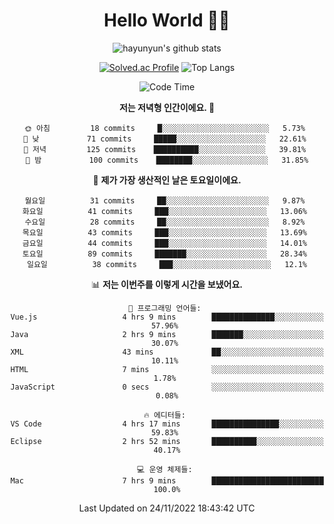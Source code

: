 <div align="center">

# Hello World 🙋‍♀️

![hayunyun's github stats](https://github-readme-stats.vercel.app/api?username=hayunyun&show_icons=true) 

 
[![Solved.ac Profile](http://mazassumnida.wtf/api/generate_badge?boj=hayunyun)](https://solved.ac/hayunyun)
 ![Top Langs](https://github-readme-stats.vercel.app/api/top-langs/?username=hayunyun&layout=compact)

<!--START_SECTION:waka-->
![Code Time](http://img.shields.io/badge/Code%20Time-572%20hrs%2059%20mins-blue)

**저는 저녁형 인간이에요. 🦉** 

```text
🌞 아침         18 commits     █░░░░░░░░░░░░░░░░░░░░░░░░   5.73% 
🌆 낮　         71 commits     █████░░░░░░░░░░░░░░░░░░░░   22.61% 
🌃 저녁         125 commits    ██████████░░░░░░░░░░░░░░░   39.81% 
🌙 밤　         100 commits    ████████░░░░░░░░░░░░░░░░░   31.85%

```
📅 **제가 가장 생산적인 날은 토요일이에요.** 

```text
월요일          31 commits     ██░░░░░░░░░░░░░░░░░░░░░░░   9.87% 
화요일          41 commits     ███░░░░░░░░░░░░░░░░░░░░░░   13.06% 
수요일          28 commits     ██░░░░░░░░░░░░░░░░░░░░░░░   8.92% 
목요일          43 commits     ███░░░░░░░░░░░░░░░░░░░░░░   13.69% 
금요일          44 commits     ███░░░░░░░░░░░░░░░░░░░░░░   14.01% 
토요일          89 commits     ███████░░░░░░░░░░░░░░░░░░   28.34% 
일요일          38 commits     ███░░░░░░░░░░░░░░░░░░░░░░   12.1%

```


📊 **저는 이번주를 이렇게 시간을 보냈어요.** 

```text
💬 프로그래밍 언어들: 
Vue.js                   4 hrs 9 mins        ██████████████░░░░░░░░░░░   57.96% 
Java                     2 hrs 9 mins        ███████░░░░░░░░░░░░░░░░░░   30.07% 
XML                      43 mins             ██░░░░░░░░░░░░░░░░░░░░░░░   10.11% 
HTML                     7 mins              ░░░░░░░░░░░░░░░░░░░░░░░░░   1.78% 
JavaScript               0 secs              ░░░░░░░░░░░░░░░░░░░░░░░░░   0.08%

🔥 에디터들: 
VS Code                  4 hrs 17 mins       ███████████████░░░░░░░░░░   59.83% 
Eclipse                  2 hrs 52 mins       ██████████░░░░░░░░░░░░░░░   40.17%

💻 운영 체제들: 
Mac                      7 hrs 9 mins        █████████████████████████   100.0%

```


 Last Updated on 24/11/2022 18:43:42 UTC
<!--END_SECTION:waka-->

<!--
**hayunyun/hayunyun** is a ✨ _special_ ✨ repository because its `README.md` (this file) appears on your GitHub profile.

Here are some ideas to get you started:

- 🔭 I’m currently working on ...
- 🌱 I’m currently learning ...
- 👯 I’m looking to collaborate on ...
- 🤔 I’m looking for help with ...
- 💬 Ask me about ...
- 📫 How to reach me: ...
- 😄 Pronouns: ...
- ⚡ Fun fact: ...
-->



